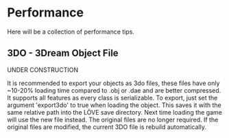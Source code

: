 # Performance

Here will be a collection of performance tips.

## 3DO - 3Dream Object File

UNDER CONSTRUCTION

It is recommended to export your objects as 3do files, these files have only ~10-20% loading time compared to .obj or .dae and are better compressed. It supports all features as every class is serializable.
To export, just set the argument 'export3do' to true when loading the object. This saves it with the same relative path into the LÖVE save directory. Next time loading the game will use the new file instead. The original files are no longer required. If the original files are modified, the current 3DO file is rebuild automatically.